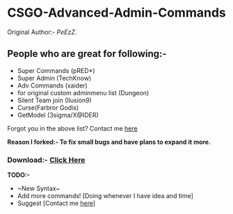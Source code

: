 # CSGO-Advanced-Admin-Commands
Original Author:- *PeEzZ*.

## People who are great for following:- 
* Super Commands (pRED*)
* Super Admin (TechKnow) 
* Adv Commands (xaider) 
* for original custom adminmenu list (Dungeon) 
* Silent Team join (Ilusion9)  
* Curse(Farbror Godis)
* GetModel (3sigma/X@IDER)

Forgot you in the above list? Contact me [here](http://steamcommunity.com/profiles/76561198132924835)

**Reason I forked:- To fix small bugs and have plans to expand it more.**

### Download:- [Click Here](https://github.com/Cruze03/CSGO-Advanced-Admin-Commands/releases)

**TODO:-**
* ~New Syntax~
* Add more commands! [Doing whenever I have idea and time] 
* Suggest [Contact me [here](http://steamcommunity.com/profiles/76561198132924835)]
